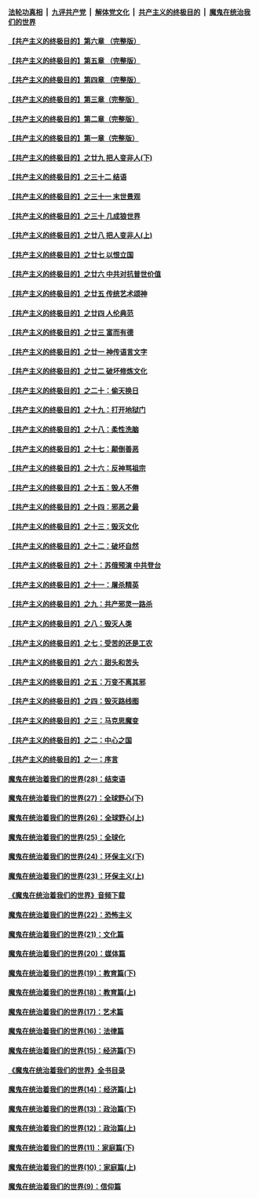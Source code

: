 ####  [法轮功真相](../../../../basic/blob/master/README.md?t=06290902) &nbsp;|&nbsp; [九评共产党](../../../../9ping.md/blob/master/README.md?t=06290902) &nbsp;|&nbsp; [解体党文化](../../../../jtdwh.md/blob/master/README.md?t=06290902)  &nbsp;|&nbsp; [共产主义的终极目的](../../../../gczydzjmd.md/blob/master/README.md?t=06290902) &nbsp;|&nbsp; [魔鬼在统治我们的世界](../../../../mgztzwmdsj.md/blob/master/README.md?t=06290902) 

#### [【共产主义的终极目的】第六章 （完整版）](../pages/nsc422/n11428913.md?t=06290902) 

#### [【共产主义的终极目的】第五章 （完整版）](../pages/nsc422/n11428912.md?t=06290902) 

#### [【共产主义的终极目的】第四章 （完整版）](../pages/nsc422/n11428907.md?t=06290902) 

#### [【共产主义的终极目的】第三章（完整版）](../pages/nsc422/n11428848.md?t=06290902) 

#### [【共产主义的终极目的】第二章（完整版）](../pages/nsc422/n11428831.md?t=06290902) 

#### [【共产主义的终极目的】第一章（完整版）](../pages/nsc422/n11417651.md?t=06290902) 

#### [【共产主义的终极目的】之廿九 把人变非人(下)](../pages/nsc422/n11344140.md?t=06290902) 

#### [【共产主义的终极目的】之三十二 结语](../pages/nsc422/n11360535.md?t=06290902) 

#### [【共产主义的终极目的】之三十一 末世景观](../pages/nsc422/n11351129.md?t=06290902) 

#### [【共产主义的终极目的】之三十 几成狼世界](../pages/nsc422/n11348280.md?t=06290902) 

#### [【共产主义的终极目的】之廿八 把人变非人(上)](../pages/nsc422/n11340492.md?t=06290902) 

#### [【共产主义的终极目的】之廿七 以恨立国](../pages/nsc422/n11336944.md?t=06290902) 

#### [【共产主义的终极目的】之廿六 中共对抗普世价值](../pages/nsc422/n11324785.md?t=06290902) 

#### [【共产主义的终极目的】之廿五 传统艺术颂神](../pages/nsc422/n11296396.md?t=06290902) 

#### [【共产主义的终极目的】之廿四 人伦典范](../pages/nsc422/n11296397.md?t=06290902) 

#### [【共产主义的终极目的】之廿三 富而有德](../pages/nsc422/n11283598.md?t=06290902) 

#### [【共产主义的终极目的】之廿一 神传语言文字](../pages/nsc422/n11263265.md?t=06290902) 

#### [【共产主义的终极目的】之廿二 破坏修炼文化](../pages/nsc422/n11245728.md?t=06290902) 

#### [【共产主义的终极目的】之二十：偷天换日](../pages/nsc422/n11238846.md?t=06290902) 

#### [【共产主义的终极目的】之十九：打开地狱门](../pages/nsc422/n11206376.md?t=06290902) 

#### [【共产主义的终极目的】之十八：柔性洗脑](../pages/nsc422/n11199994.md?t=06290902) 

#### [【共产主义的终极目的】之十七：颠倒善恶](../pages/nsc422/n11179782.md?t=06290902) 

#### [【共产主义的终极目的】之十六：反神骂祖宗](../pages/nsc422/n11166798.md?t=06290902) 

#### [【共产主义的终极目的】之十五：毁人不倦](../pages/nsc422/n11166792.md?t=06290902) 

#### [【共产主义的终极目的】之十四：邪恶之最](../pages/nsc422/n11150249.md?t=06290902) 

#### [【共产主义的终极目的】之十三：毁灭文化](../pages/nsc422/n11135227.md?t=06290902) 

#### [【共产主义的终极目的】之十二：破坏自然](../pages/nsc422/n11135214.md?t=06290902) 

#### [【共产主义的终极目的】之十：苏俄预演 中共登台](../pages/nsc422/n11118424.md?t=06290902) 

#### [【共产主义的终极目的】之十一：屠杀精英](../pages/nsc422/n11118442.md?t=06290902) 

#### [【共产主义的终极目的】之九：共产邪灵一路杀](../pages/nsc422/n11114139.md?t=06290902) 

#### [【共产主义的终极目的】之八：毁灭人类](../pages/nsc422/n11108503.md?t=06290902) 

#### [【共产主义的终极目的】之七：受苦的还是工农](../pages/nsc422/n11101809.md?t=06290902) 

#### [【共产主义的终极目的】之六：甜头和苦头](../pages/nsc422/n11096971.md?t=06290902) 

#### [【共产主义的终极目的】之五：万变不离其邪](../pages/nsc422/n11091285.md?t=06290902) 

#### [【共产主义的终极目的】之四：毁灭路线图](../pages/nsc422/n11086284.md?t=06290902) 

#### [【共产主义的终极目的】之三：马克思魔变](../pages/nsc422/n11061941.md?t=06290902) 

#### [【共产主义的终极目的】之二：中心之国](../pages/nsc422/n11047728.md?t=06290902) 

#### [【共产主义的终极目的】之一：序言](../pages/nsc422/n11086077.md?t=06290902) 

#### [魔鬼在统治着我们的世界(28)：结束语](../pages/nsc422/n10936246.md?t=06290902) 

#### [魔鬼在统治着我们的世界(27)：全球野心(下)](../pages/nsc422/n10928319.md?t=06290902) 

#### [魔鬼在统治着我们的世界(26)：全球野心(上)](../pages/nsc422/n10900318.md?t=06290902) 

#### [魔鬼在统治着我们的世界(25)：全球化](../pages/nsc422/n10788205.md?t=06290902) 

#### [魔鬼在统治着我们的世界(24)：环保主义(下)](../pages/nsc422/n10695307.md?t=06290902) 

#### [魔鬼在统治着我们的世界(23)：环保主义(上)](../pages/nsc422/n10688613.md?t=06290902) 

#### [《魔鬼在统治着我们的世界》音频下载](../pages/nsc422/n10635553.md?t=06290902) 

#### [魔鬼在统治着我们的世界(22)：恐怖主义](../pages/nsc422/n10614727.md?t=06290902) 

#### [魔鬼在统治着我们的世界(21)：文化篇](../pages/nsc422/n10597706.md?t=06290902) 

#### [魔鬼在统治着我们的世界(20)：媒体篇](../pages/nsc422/n10586579.md?t=06290902) 

#### [魔鬼在统治着我们的世界(19)：教育篇(下)](../pages/nsc422/n10564808.md?t=06290902) 

#### [魔鬼在统治着我们的世界(18)：教育篇(上)](../pages/nsc422/n10526970.md?t=06290902) 

#### [魔鬼在统治着我们的世界(17)：艺术篇](../pages/nsc422/n10499093.md?t=06290902) 

#### [魔鬼在统治着我们的世界(16)：法律篇](../pages/nsc422/n10485969.md?t=06290902) 

#### [魔鬼在统治着我们的世界(15)：经济篇(下)](../pages/nsc422/n10469975.md?t=06290902) 

#### [《魔鬼在统治着我们的世界》全书目录](../pages/nsc422/n10464261.md?t=06290902) 

#### [魔鬼在统治着我们的世界(14)：经济篇(上)](../pages/nsc422/n10457370.md?t=06290902) 

#### [魔鬼在统治着我们的世界(13)：政治篇(下)](../pages/nsc422/n10448270.md?t=06290902) 

#### [魔鬼在统治着我们的世界(12)：政治篇(上)](../pages/nsc422/n10444576.md?t=06290902) 

#### [魔鬼在统治着我们的世界(11)：家庭篇(下)](../pages/nsc422/n10440961.md?t=06290902) 

#### [魔鬼在统治着我们的世界(10)：家庭篇(上)](../pages/nsc422/n10435448.md?t=06290902) 

#### [魔鬼在统治着我们的世界(9)：信仰篇](../pages/nsc422/n10432159.md?t=06290902) 

